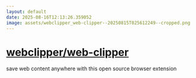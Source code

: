 ```yaml
---
layout: default
date: 2025-08-16T12:13:26.359052
image: assets/webclipper_web-clipper--20250815T025612249--cropped.png
---
```


# [webclipper/web-clipper](https://github.com/webclipper/web-clipper)

save web content anywhere with this open source browser extension

